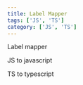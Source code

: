 ```yaml
---
title: Label Mapper
tags: ['JS', 'TS']
category: ['JS', 'TS']
---
```


Label mapper

JS to javascript

TS to typescript